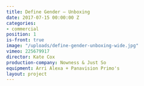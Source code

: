 ```yaml
---
title: Define Gender — Unboxing
date: 2017-07-15 00:00:00 Z
categories:
- commercial
position: 1
is-front: true
image: "/uploads/define-gender-unboxing-wide.jpg"
vimeo: 225679917
director: Kate Cox
production-company: Nowness & Just So
equipment: Arri Alexa + Panavision Primo's
layout: project
---
```


